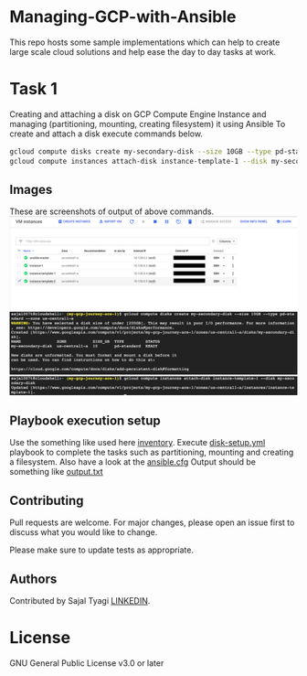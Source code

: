 # Managing-GCP-with-Ansible
This repo hosts some sample implementations which can help to create large scale cloud solutions and help ease the day to day tasks at work. 


# Task 1
Creating and attaching a disk on GCP Compute Engine Instance and managing (partitioning, mounting, creating filesystem) it using Ansible
To create and attach a disk execute commands below.

```bash
gcloud compute disks create my-secondary-disk --size 10GB --type pd-standard --zone us-central1-a
gcloud compute instances attach-disk instance-template-1 --disk my-secondary-disk
```

## Images
These are screenshots of output of above commands.
![vm instances](/gcp-disk-setup/SS1.png "vm instances")
![vm instances](/gcp-disk-setup/ss2.png "vm instances")
![vm instances](/gcp-disk-setup/SS3.png "vm instances")

## Playbook execution setup
Use the something like used here [inventory](https://github.com/Certified-DevOps-Foundation/Managing-GCP-with-Ansible/blob/master/gcp-disk-setup/inventory).
Execute [disk-setup.yml](https://github.com/Certified-DevOps-Foundation/Managing-GCP-with-Ansible/blob/master/gcp-disk-setup/disk-setup.yml) playbook to complete the tasks such as partitioning, mounting and creating a filesystem.
Also have a look at the [ansible.cfg](https://github.com/Certified-DevOps-Foundation/Managing-GCP-with-Ansible/blob/master/gcp-disk-setup/ansible.cfg)
Output should be something like [output.txt](https://github.com/Certified-DevOps-Foundation/Managing-GCP-with-Ansible/blob/master/gcp-disk-setup/output.txt)

## Contributing
Pull requests are welcome. For major changes, please open an issue first to discuss what you would like to change.

Please make sure to update tests as appropriate.

## Authors
Contributed by Sajal Tyagi [LINKEDIN](https://www.linkedin.com/in/sajaltyagi/).

License
=======

GNU General Public License v3.0 or later
